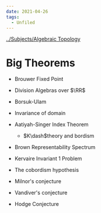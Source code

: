 ```yaml
---
date: 2021-04-26
tags: 
  - Unfiled
---
```


[../Subjects/Algebraic Topology](../Subjects/Algebraic%20Topology.md)

# Big Theorems

- Brouwer Fixed Point
- Division Algebras over $\RR$
- Borsuk-Ulam
- Invariance of domain
- Aatiyah-Singer Index Theorem
  - $K\dash$theory and bordism
- Brown Representability Spectrum

- Kervaire Invariant 1 Problem
- The cobordism hypothesis
- Milnor's conjecture
- Vandiver's conjecture
- Hodge Conjecture

